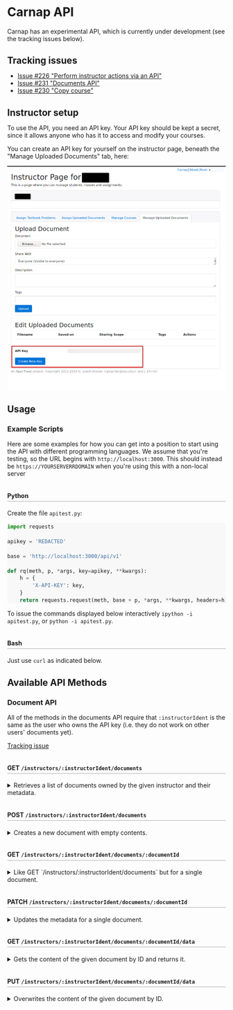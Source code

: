 <style>
h4 {
    padding-top: 1em;
    padding-bottom: .3em;
    border-bottom: 1.5px solid #aaa;
}

h2 {
    margin-bottom: .5em;
}

pre.sourceCode {
    background-color: #f8f8f8;
}

article img {
    max-width: 100%;
}
</style>

# Carnap API

Carnap has an experimental API, which is currently under development (see the
tracking issues below).

## Tracking issues

* [Issue #226 "Perform instructor actions via an API"](https://github.com/Carnap/Carnap/issues/226)
* [Issue #231 "Documents API"](https://github.com/Carnap/Carnap/issues/231)
* [Issue #230 "Copy course"](https://github.com/Carnap/Carnap/issues/230)

## Instructor setup

To use the API, you need an API key. Your API key should be kept a secret,
since it allows anyone who has it to access and modify your courses.

You can create an API key for yourself on the instructor page, beneath the
"Manage Uploaded Documents" tab, here:

![image showing the API key field at the bottom of the screen](images/apikey.png)

## Usage

### Example Scripts

Here are some examples for how you can get into a position to start using the
API with different programming languages. We assume that you're testing, so the
URL begins with `http://localhost:3000`. This should instead be
`https://YOURSERVERRDOMAIN` when you're using this with a non-local server

#### Python

Create the file `apitest.py`:

```python
import requests

apikey = 'REDACTED'

base = 'http://localhost:3000/api/v1'

def rq(meth, p, *args, key=apikey, **kwargs):
    h = {
        'X-API-KEY': key,
    }
    return requests.request(meth, base + p, *args, **kwargs, headers=h)
```

To issue the commands displayed below interactively `ipython -i apitest.py`, or
`python -i apitest.py`.

#### Bash

Just use `curl` as indicated below.

## Available API Methods

### Document API

All of the methods in the documents API require that `:instructorIdent` is
the same as the user who owns the API key (i.e. they do not work on other
users' documents yet).

[Tracking issue](https://github.com/Carnap/Carnap/issues/231)

#### GET `/instructors/:instructorIdent/documents`

<details> <summary> Retrieves a list of documents owned by the given instructor
and their metadata. </summary>

Here are some example commands:

*Python*

```python
rq('GET', '/instructors/yourname@gmail.com/documents').json()
```

*Bash*

```bash
curl -H "X-API-KEY:YOURAPIKEYHERE" localhost:3000/api/v1/instructors/yourname@youremail.com/documents
```

**Result**

And here's what your result will look like:

```python
[{'creator': 1,
  'date': '2021-02-16T09:41:39.445672522Z',
  'scope': 'Public',
  'id': 1,
  'description': None,
  'filename': 'api.md'}]
``` 

</details>

#### POST `/instructors/:instructorIdent/documents`

<details> <summary> Creates a new document with empty contents. </summary>

Should be followed by a `PUT` at
`/instructors/:instructorIdent/documents/:documentId/data` in order to fill in
the document contents.

*Python*

```python
rq('POST', '/instructors/yourname@gmail.com/documents',
    json={
        "filename": "myfile.md",
        "scope": "Private",
        "description": "My file",
    }
).json()
```

*Bash*

```bash
curl -H "X-API-KEY:YOURAPIKEY" \
     -H "Content-Type: application/json" \
     -d '{"filename":"myfile.md","scope":"Private", "description":"My file"}' \
     localhost:3000/api/v1/instructors/yourname@gmail.com/documents
```

**Result**

```json
3
```

or an error is returned as an encoded JSON string.

The response will also include a `Location` header pointed at the new resource.
`scope` indicates the sharing scope of the document, and can be one of
`Private`, `Public`, `LinkOnly` or `InstructorsOnly`. Both the scope and
description fields can be omitted, with scope defaulting to `Private`.

</details>

#### GET `/instructors/:instructorIdent/documents/:documentId`

<details><summary> Like GET `/instructors/:instructorIdent/documents` but for a
single document. </summary>

*Python*

```python
rq('GET', '/instructors/yourname@gmail.com/documents/1').json()
```

*Bash*

```bash 
curl -H "X-API-KEY:YOURAPIKEYHERE" localhost:3000/api/v1/instructors/yourname@youremail.com/documents/1
```

**Result**

```python
{'creator': 1,
 'date': '2021-02-16T09:41:39.445672522Z',
 'scope': 'Public',
 'description': None,
 'filename': 'api.md'}
```

</details>

#### PATCH `/instructors/:instructorIdent/documents/:documentId`

<details><summary>Updates the metadata for a single document.</summary>

*Python*

```python
rq('PATCH', '/instructors/yourname@gmail.com/documents/1',
    json={"scope": "Private"}).json()
```

*Bash*

```bash 
curl -H "X-API-KEY:YOURAPIKEY" -X "PATCH" -d '{"scope":"Public"}' \
     localhost:3000/api/v1/instructors/yourname@youremail.com/documents/1
```

**Result**
```python
{'creator': 1,
 'date': '2021-02-16T09:41:39.445672522Z',
 'scope': 'Private',
 'description': None,
 'filename': 'api.md'}
```

Currently `scope` and `description` fields can be updated. Passing in a null
value for `description` will cause the document description to be cleared
entirely.

</details>

#### GET `/instructors/:instructorIdent/documents/:documentId/data`

<details><summary>Gets the content of the given document by ID and returns
it.</summary>

*Python*

```python
rq('GET', 'instructors/yourname@youremail.com/documents/1/data').text
```

*Bash*

```bash 
curl -H "X-API-KEY:YOURAPIKEYHERE" \
     localhost:3000/api/v1/instructors/yourname@youremail.com/documents/1/data
```

**Result**

The contents of your document, as text

</details>

#### PUT `/instructors/:instructorIdent/documents/:documentId/data`

<details><summary> Overwrites the content of the given document by ID.</summary> 

These examples use "aaaaaa" as a thing you might insert as the document
contents.

*Python*

```python
rq('PUT', '/instructors/yourname@gmail.com/documents/1/data', data='aaaaaa')
```

*Bash*

```python
echo aaaaaa | curl -H "X-API-KEY:YOURAPIKEYHERE"  -T "-" \
    localhost:3000/api/v1/instructors/gleachkr@gmail.com/documents/1940/data
```

**Result**

```python
<Response [200]>
```

</details>
